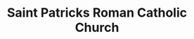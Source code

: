 ---
title: "Saint Patricks Roman Catholic Church"
address: "Saint Patricks Roman Catholic Church, Dromore Street, Banbridge, Down, BT32 4BS"
tel: "+44 (0)28 4062 2274"
county: "Down"
category: "Churches And Settlements"
type: "Content"
lat: "54.34701156616211"
lng: "-6.2713189125061035"
---